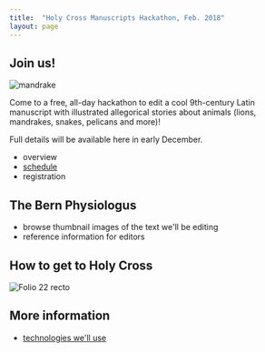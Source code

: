 ```yaml
---
title:  "Holy Cross Manuscripts Hackathon, Feb. 2018"
layout: page
---
```




## Join us!

![mandrake](http://www.homermultitext.org/iipsrv?OBJ=IIP,1.0&FIF=/project/homer/pyramidal/deepzoom/ecod/bern318imgs/v1/bern318_019r.tif&RGN=0.1632,0.4317,0.4943,0.08636&wID=600&CVT=JPEG)


Come to a free, all-day hackathon to edit a cool 9th-century Latin  manuscript with illustrated allegorical stories about animals (lions, mandrakes, snakes, pelicans and more)!


Full details will be available here in early December.


-   overview
-   [schedule](schedule)
-   registration


## The Bern Physiologus


-   browse thumbnail images of the text we'll be editing
-   reference information for editors

##  How to get to Holy Cross

![Folio 22 recto](http://www.homermultitext.org/iipsrv?OBJ=IIP,1.0&FIF=/project/homer/pyramidal/deepzoom/ecod/bern318imgs/v1/bern318_022r.tif&RGN=0.1041,0.3373,0.5885,0.3833&wID=300&CVT=JPEG)

## More information

-  [technologies we'll use](tech)
